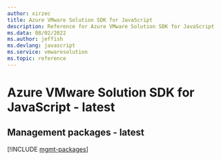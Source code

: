 ```yaml
---
author: xirzec
title: Azure VMware Solution SDK for JavaScript
description: Reference for Azure VMware Solution SDK for JavaScript
ms.data: 08/02/2022
ms.author: jeffish
ms.devlang: javascript
ms.service: vmwaresolution
ms.topic: reference
---
```

# Azure VMware Solution SDK for JavaScript - latest

## Management packages - latest
[!INCLUDE [mgmt-packages](vmware-solution-mgmt-index.md)]
